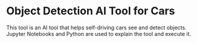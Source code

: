 # Object Detection AI Tool for Cars
This tool is an AI tool that helps self-driving cars see and detect objects. Jupyter Notebooks and Python are used to explain the tool and execute it.
